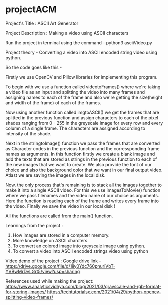 # projectACM

Project's Title : ASCII Art Generator

Project Description : Making a video using ASCII characters

Run the project in terminal using the command - python3 asciiVideo.py

Project theory - Converting a video into ASCII encoded string video using python.

So the code goes like this - 

Firstly we use OpenCV and Pillow libraries for implementing this program.

To begin with we use a function called videotoFrames() where we're taking a video file as an input and splitting the video into many frames and assigning names to each of the frame and also we're getting the size(height and width of the frame) of each of the frames.

Now using another function called imgtoASCII() we get the frames that are splitted in the previous function and assign characters to each of the pixel shades ranging from 0 - 255 in the greyscale image for every row and every column of a single frame. The characters are assigned according to intensity of the shade. 

Next in the stringtoImage() function we pass the frames that are converted as Character codes in the previous function and the corressponding frame names as arguments. In this function firstly we create a blank image and add the texts that are stored as strings in the previous function to each of the new images that we want to create. We also provide the font of our choice and also the background color that we want in our final output video. Atlast we are saving the images in the local disk.

Now, the only process that's remaining is to stack all the images together to make it into a single ASCII video. For this we use imagesToMovie() function where we pass filenames and the video name of our choice as arguments. Here the function is reading each of the frame and writes every frame into the video. Finally we save the video in our local disk !

All the functions are called from the main() function.

Learnings from the project :
1. How images are stored in a computer memory.
2. More knowledge on ASCII charcters.
3. To convert an colored image into greyscale image using python.
4. To convert a video into ASCII encoded strings video using python

Video demo of the project : Google drive link - https://drive.google.com/file/d/1iiy0Ydc760pnuriVbT-YVBwMrDyLGrt5/view?usp=sharing

References used while making the project: https://www.analyticsvidhya.com/blog/2021/03/grayscale-and-rgb-format-for-storing-images/
https://techtutorialsx.com/2021/04/29/python-opencv-splitting-video-frames/
